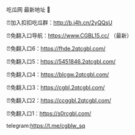 吃瓜网 最新地址 👋 

⏰加入扣扣吃瓜群：http://b.j4h.cn/2yQQsU

⏰免翻入口导航：https://www.CGBL15.cc/  （最新）

⏰免翻入口6：https://fhde.2qtcgbl.com/

⏰免翻入口5：https://5451846.2qtcgbl.com/

⏰免翻入口4：https://blcgw.2qtcgbl.com/

⏰免翻入口3：https://cgbl.2qtcgbl.com/

⏰免翻入口2：https://ccggbl.2qtcgbl.com/

⏰免翻入口1：https://s0rcgbl.com/

telegram:https://t.me/cgblw_sq


